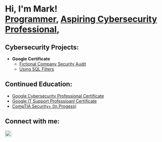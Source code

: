 <h1>Hi, I'm Mark! <br/><a href="https://github.com/joshmadakor1">Programmer</a>, <a href="https://www.linkedin.com/in/joshmadakor/">Aspiring Cybersecurity Professional</a>,

<h2>Cybersecurity Projects:</h2>

- <b>Google Certificate</b>
  - [Fictional Company Security Audit](https://github.com/MarkG1008/Fictional-Company-Security-Audit)
  - [Using SQL Filters](https://github.com/MarkG1008/SQL-Filters)
  

<h2>Continued Education: </h2>

- [Google Cybersecurity Professional Certificate](https://www.coursera.org/professional-certificates/google-cybersecurity?utm_medium=sem&utm_source=gg&utm_campaign=B2C_NAMER_google-cybersecurity_google_FTCOF_professional-certificates_country-US&campaignid=20086358053&adgroupid=147458924814&device=c&keyword=google%20cybersecurity%20certification&matchtype=b&network=g&devicemodel=&adposition=&creativeid=657336976318&hide_mobile_promo&gclid=Cj0KCQjwsp6pBhCfARIsAD3GZubFP1DI8RphL8zDk-94Eua2Juv0FErzmVOkXWeaj9cWa1zyMQ-bG34aAvRSEALw_wcB)
- [Google IT Support Professioanl Certificate](https://www.coursera.org/enroll/google-it-support/paidmedia?utm_medium=sem&utm_source=gg&utm_campaign=B2C_NAMER_google-it-support_google_FTCOF_professional-certificates_country-US-mostly-phrase&campaignid=1855233775&adgroupid=69991891855&device=c&keyword=it%20support%20certification&matchtype=b&network=g&devicemodel=&adposition=&creativeid=670992199329&hide_mobile_promo&gclid=Cj0KCQjwsp6pBhCfARIsAD3GZuYv05LbA85DD14b4HqwGQsMa8Kyx9Mux_f7V_lMxSoJAtijDmXQOUAaArFXEALw_wcB)
- [CompTIA Security+ (In Progess)](https://www.comptia.org/certifications/security)

<h2>Connect with me:</h2>

[<img align="left" alt="JoshMadakor | LinkedIn" width="22px" src="https://cdn.jsdelivr.net/npm/simple-icons@v3/icons/linkedin.svg" />][linkedin]

[linkedin]: https://www.linkedin.com/in/mark-gonzalez-853b94198/

<!--

Here are some ideas to get you started:

- 🔭 I’m currently working on ...
- 🌱 I’m currently learning ...
- 👯 I’m looking to collaborate on ...
- 🤔 I’m looking for help with ...
- 💬 Ask me about ...
- 📫 How to reach me: ...
- 😄 Pronouns: ...
- ⚡ Fun fact: ...
-->
